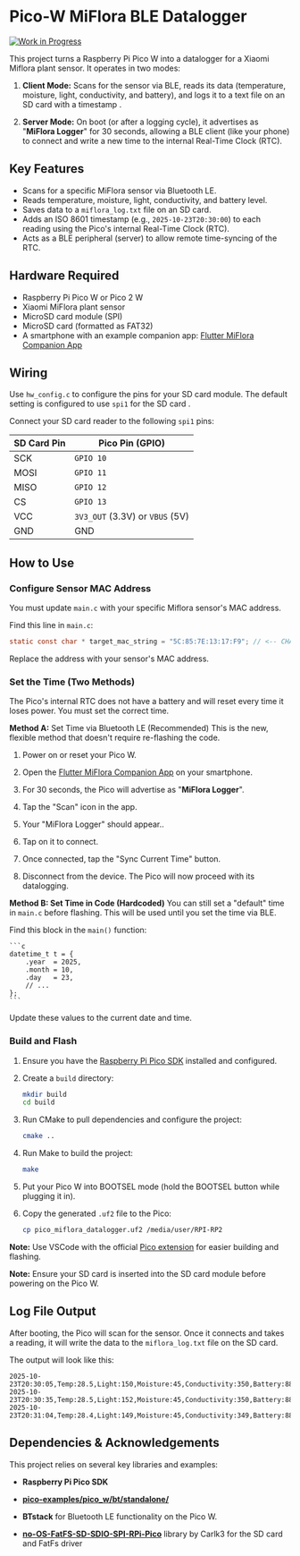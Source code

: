 # Pico-W MiFlora BLE Datalogger

[![Work in Progress](https://img.shields.io/badge/status-work%20in%20progress-yellow)](https://example.com/your-project-status-page)

This project turns a Raspberry Pi Pico W into a datalogger for a Xiaomi Miflora plant sensor. It operates in two modes:

1. **Client Mode:** Scans for the sensor via BLE, reads its data (temperature, moisture, light, conductivity, and battery), and logs it to a text file on an SD card with a timestamp .

2. **Server Mode:** On boot (or after a logging cycle), it advertises as "**MiFlora Logger**" for 30 seconds, allowing a BLE client (like your phone) to connect and write a new time to the internal Real-Time Clock (RTC).

## Key Features

* Scans for a specific MiFlora sensor via Bluetooth LE.
* Reads temperature, moisture, light, conductivity, and battery level.
* Saves data to a `miflora_log.txt` file on an SD card.
* Adds an ISO 8601 timestamp (e.g., `2025-10-23T20:30:00`) to each reading using the Pico's internal Real-Time Clock (RTC).
* Acts as a BLE peripheral (server) to allow remote time-syncing of the RTC.

## Hardware Required

* Raspberry Pi Pico W or Pico 2 W
* Xiaomi MiFlora plant sensor
* MicroSD card module (SPI)
* MicroSD card (formatted as FAT32)
* A smartphone with an example companion app: [Flutter MiFlora Companion App](https://github.com/IoT-gamer/flutter_miflora_companion_app/tree/main)

## Wiring

Use `hw_config.c` to configure the pins for your SD card module.
The default setting is configured to use `spi1` for the SD card .

Connect your SD card reader to the following `spi1` pins:

| SD Card Pin |	Pico Pin (GPIO) |
|-------------|------------------|
| SCK | `GPIO 10` |
| MOSI  | `GPIO 11` |
| MISO | `GPIO 12` |
| CS | `GPIO 13` |
| VCC | `3V3_OUT` (3.3V) or `VBUS` (5V) |
| GND | GND |

## How to Use

### **Configure Sensor MAC Address**

You must update `main.c` with your specific Miflora sensor's MAC address.

Find this line in `main.c`:

```c
static const char * target_mac_string = "5C:85:7E:13:17:F9"; // <-- CHANGE THIS
```

Replace the address with your sensor's MAC address.

### **Set the Time (Two Methods)**

The Pico's internal RTC does not have a battery and will reset every time it loses power. You must set the correct time.

**Method A:** Set Time via Bluetooth LE (Recommended)
This is the new, flexible method that doesn't require re-flashing the code.

1. Power on or reset your Pico W.

2. Open the [Flutter MiFlora Companion App](https://github.com/IoT-gamer/flutter_miflora_companion_app/tree/main) on your smartphone.

3. For 30 seconds, the Pico will advertise as "**MiFlora Logger**".

4. Tap the "Scan" icon in the app.

5. Your "MiFlora Logger" should appear..

6. Tap on it to connect.

7. Once connected, tap the "Sync Current Time" button.

8. Disconnect from the device. The Pico will now proceed with its datalogging.

**Method B: Set Time in Code (Hardcoded)**
You can still set a "default" time in `main.c` before flashing. This will be used until you set the time via BLE.

Find this block in the `main()` function:

    ```c
    datetime_t t = {
        .year  = 2025,
        .month = 10,
        .day   = 23,
        // ...
    };
    ```

Update these values to the current date and time.


### **Build and Flash**

1. Ensure you have the [Raspberry Pi Pico SDK](https://github.com/raspberrypi/pico-sdk) installed and configured.

2. Create a `build` directory:
    ```bash
    mkdir build
    cd build
    ```
3. Run CMake to pull dependencies and configure the project:
    ```bash
    cmake ..
    ```
4. Run Make to build the project:
    ```bash
    make
    ```

5. Put your Pico W into BOOTSEL mode (hold the BOOTSEL button while plugging it in).

6. Copy the generated `.uf2` file to the Pico:
    ```bash
    cp pico_miflora_datalogger.uf2 /media/user/RPI-RP2
    ```

**Note:** Use VSCode with the official [Pico extension](https://marketplace.visualstudio.com/items?itemName=raspberry-pi.raspberry-pi-pico) for easier building and flashing.

**Note:** Ensure your SD card is inserted into the SD card module before powering on the Pico W.

## Log File Output
After booting, the Pico will scan for the sensor. Once it connects and takes a reading, it will write the data to the `miflora_log.txt` file on the SD card.

The output will look like this:
```
2025-10-23T20:30:05,Temp:28.5,Light:150,Moisture:45,Conductivity:350,Battery:88
2025-10-23T20:30:35,Temp:28.5,Light:152,Moisture:45,Conductivity:350,Battery:88
2025-10-23T20:31:04,Temp:28.4,Light:149,Moisture:45,Conductivity:349,Battery:88
```

## Dependencies & Acknowledgements

This project relies on several key libraries and examples:

* **Raspberry Pi Pico SDK**

* [**pico-examples/pico_w/bt/standalone/**](https://github.com/raspberrypi/pico-examples/tree/master/pico_w/bt/standalone)

* **BTstack** for Bluetooth LE functionality on the Pico W.

* [**no-OS-FatFS-SD-SDIO-SPI-RPi-Pico**](https://github.com/carlk3/no-OS-FatFS-SD-SDIO-SPI-RPi-Pico) library by Carlk3 for the SD card and FatFs driver